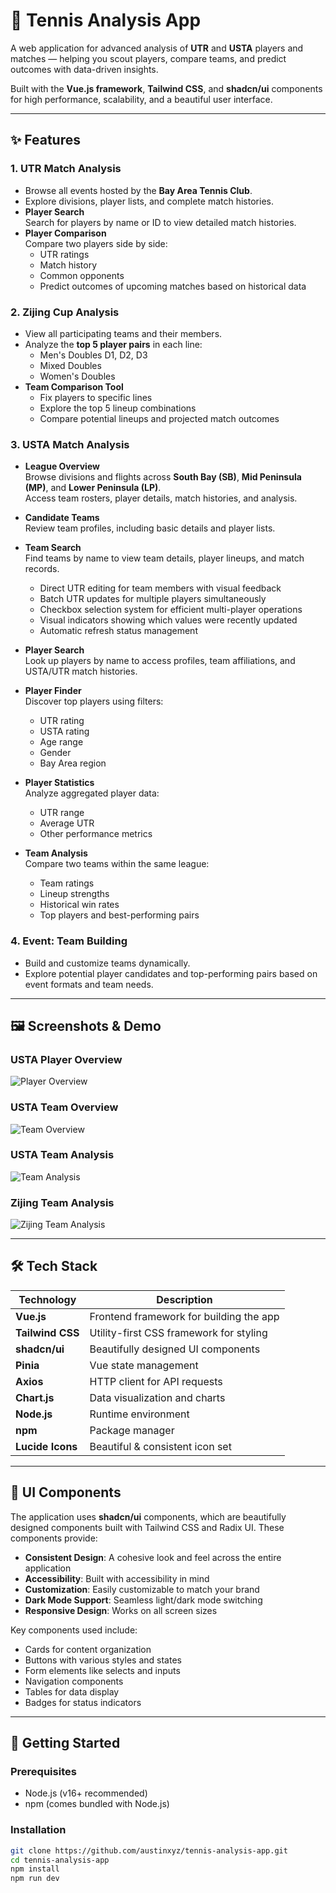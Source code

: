 # 🎾 Tennis Analysis App

A web application for advanced analysis of **UTR** and **USTA** players and matches — helping you scout players, compare teams, and predict outcomes with data-driven insights.

Built with the **Vue.js framework**, **Tailwind CSS**, and **shadcn/ui** components for high performance, scalability, and a beautiful user interface.

---

## ✨ Features

### 1. UTR Match Analysis

- Browse all events hosted by the **Bay Area Tennis Club**.
- Explore divisions, player lists, and complete match histories.
- **Player Search**  
  Search for players by name or ID to view detailed match histories.
- **Player Comparison**  
  Compare two players side by side:
  - UTR ratings
  - Match history
  - Common opponents
  - Predict outcomes of upcoming matches based on historical data

### 2. Zijing Cup Analysis

- View all participating teams and their members.
- Analyze the **top 5 player pairs** in each line:
  - Men's Doubles D1, D2, D3
  - Mixed Doubles
  - Women's Doubles
- **Team Comparison Tool**
  - Fix players to specific lines
  - Explore the top 5 lineup combinations
  - Compare potential lineups and projected match outcomes

### 3. USTA Match Analysis

- **League Overview**  
  Browse divisions and flights across **South Bay (SB)**, **Mid Peninsula (MP)**, and **Lower Peninsula (LP)**.  
  Access team rosters, player details, match histories, and analysis.

- **Candidate Teams**  
  Review team profiles, including basic details and player lists.

- **Team Search**  
  Find teams by name to view team details, player lineups, and match records.
  - Direct UTR editing for team members with visual feedback
  - Batch UTR updates for multiple players simultaneously
  - Checkbox selection system for efficient multi-player operations
  - Visual indicators showing which values were recently updated
  - Automatic refresh status management

- **Player Search**  
  Look up players by name to access profiles, team affiliations, and USTA/UTR match histories.

- **Player Finder**  
  Discover top players using filters:
  - UTR rating
  - USTA rating
  - Age range
  - Gender
  - Bay Area region

- **Player Statistics**  
  Analyze aggregated player data:
  - UTR range
  - Average UTR
  - Other performance metrics

- **Team Analysis**  
  Compare two teams within the same league:
  - Team ratings
  - Lineup strengths
  - Historical win rates
  - Top players and best-performing pairs

### 4. Event: Team Building

- Build and customize teams dynamically.
- Explore potential player candidates and top-performing pairs based on event formats and team needs.

---

## 🖼️ Screenshots & Demo

### USTA Player Overview
![Player Overview](./docs/images/usta-player-info.png)

### USTA Team Overview
![Team Overview](./docs/images/usta-team-info.png)

### USTA Team Analysis
![Team Analysis](./docs/images/usta-team-analysis.png)

### Zijing Team Analysis
![Zijing Team Analysis](./docs/images/zijing-team-analysis.png)

---

## 🛠️ Tech Stack

| Technology       | Description                                |
| ---------------- | ------------------------------------------ |
| **Vue.js**       | Frontend framework for building the app    |
| **Tailwind CSS** | Utility-first CSS framework for styling    |
| **shadcn/ui**    | Beautifully designed UI components         |
| **Pinia**        | Vue state management                       |
| **Axios**        | HTTP client for API requests               |
| **Chart.js**     | Data visualization and charts              |
| **Node.js**      | Runtime environment                        |
| **npm**          | Package manager                            |
| **Lucide Icons** | Beautiful & consistent icon set            |

---

## 🎨 UI Components

The application uses **shadcn/ui** components, which are beautifully designed components built with Tailwind CSS and Radix UI. These components provide:

- **Consistent Design**: A cohesive look and feel across the entire application
- **Accessibility**: Built with accessibility in mind
- **Customization**: Easily customizable to match your brand
- **Dark Mode Support**: Seamless light/dark mode switching
- **Responsive Design**: Works on all screen sizes

Key components used include:
- Cards for content organization
- Buttons with various styles and states
- Form elements like selects and inputs
- Navigation components
- Tables for data display
- Badges for status indicators

---

## 🚀 Getting Started

### Prerequisites

- Node.js (v16+ recommended)
- npm (comes bundled with Node.js)

### Installation

```bash
git clone https://github.com/austinxyz/tennis-analysis-app.git
cd tennis-analysis-app
npm install
npm run dev
